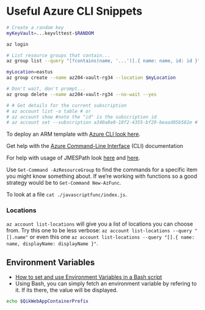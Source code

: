 
# Useful Azure CLI Snippets

```bash
# Create a random key
myKeyVault=...keyvlttest-$RANDOM

az login

# List resource groups that contain...
az group list --query "[?contains(name, '...')].{ name: name, id: id }"

myLocation=eastus
az group create --name az204-vault-rg34 --location $myLocation

# Don't wait, don't prompt...
az group delete --name az204-vault-rg34 --no-wait --yes

# # Get details for the current subscription
# az account list -o table # or
# az account show #note the "id" is the subscription id
# az account set --subscription a340a8e0-18f2-4355-bf29-beaad05b582e # try and switch account
```

To deploy an ARM template with [Azure CLI look here](https://learn.microsoft.com/en-us/azure/azure-resource-manager/templates/deploy-cli).

Get help with the [Azure Command-Line Interface](https://learn.microsoft.com/en-us/cli/azure/) (CLI) documentation

For help with usage of JMESPath look [here](https://jmespath.org/examples.html) and [here](https://learn.microsoft.com/en-us/cli/azure/query-azure-cli?tabs=concepts%2Cbash).

Use `Get-Command -AzResourceGroup` to find the commands for a specific item you might know something about. If we’re working with functions so a good strategy would be to `Get-Command New-AzFunc`.

To look at a file `cat ./javascriptfunc/index.js`.

### Locations

`az account list-locations` will give you a list of locations you can choose from. Try this one to be less verbose: `az account list-locations --query "[].name"` or even this one `az account list-locations --query "[].{ name: name, displayName: displayName }"`.

## Environment Variables

- [How to set and use Environment Variables in a Bash script](https://ioflood.com/blog/bash-environment-variables/#:~:text=To%20set%20a%20bash%20environment,Output%3A%20%23%20Hello%2C%20World!)
- Using Bash, you can simply fetch an environment variable by refering to it. If its there, the value will be displayed.

```bash
echo $QikWebAppContainerPrefix
```